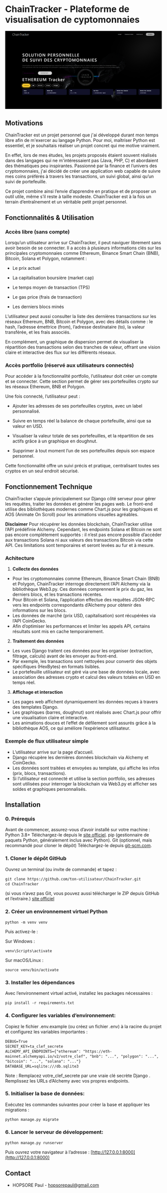 # ChainTracker - Plateforme de visualisation de cyptomonnaies
![ChainTracker Demo](demo/Capture.PNG)

## Motivations

ChainTracker est un projet personnel que j'ai développé durant mon temps libre afin de m'exercer au langage Python. Pour moi, maîtriser Python est essentiel, et je souhaitais réaliser un projet concret qui me motive vraiment.

En effet, lors de mes études, les projets proposés étaient souvent réalisés dans des langages qui ne m'intéressaient pas (Java, PHP, C) et abordaient des thématiques peu inspirantes. Passionné par la finance et l’univers des cryptomonnaies, j'ai décidé de créer une application web capable de suivre mes coins préférés à travers les transactions, un suivi global, ainsi qu’un suivi de portefeuille.

Ce projet combine ainsi l’envie d’apprendre en pratique et de proposer un outil utile, même s’il reste à taille modeste. ChainTracker est à la fois un terrain d’entraînement et un véritable petit projet personnel.

## Fonctionnalités & Utilisation

### Accès libre (sans compte)
Lorsqu’un utilisateur arrive sur ChainTracker, il peut naviguer librement sans avoir besoin de se connecter. Il a accès à plusieurs informations clés sur les principales cryptomonnaies comme Ethereum, Binance Smart Chain (BNB), Bitcoin, Solana et Polygon, notamment :

  - Le prix actuel

  - La capitalisation boursière (market cap)

  - Le temps moyen de transaction (TPS)

  - Le gas price (frais de transaction)

  - Les derniers blocs minés

L’utilisateur peut aussi consulter la liste des dernières transactions sur les réseaux Ethereum, BNB, Bitcoin et Polygon, avec des détails comme : le hash, l’adresse émettrice (from), l’adresse destinataire (to), la valeur transférée, et les frais associés.

En complément, un graphique de dispersion permet de visualiser la répartition des transactions selon des tranches de valeur, offrant une vision claire et interactive des flux sur les différents réseaux.

### Accès portfolio (réservé aux utilisateurs connectés)

Pour accéder à la fonctionnalité portfolio, l’utilisateur doit créer un compte et se connecter. Cette section permet de gérer ses portefeuilles crypto sur les réseaux Ethereum, BNB et Polygon.

Une fois connecté, l’utilisateur peut :

  - Ajouter les adresses de ses portefeuilles cryptos, avec un label personnalisé.

  - Suivre en temps réel la balance de chaque portefeuille, ainsi que sa valeur en USD.

  - Visualiser la valeur totale de ses portefeuilles, et la répartition de ses actifs grâce à un graphique en doughnut.

  - Supprimer à tout moment l’un de ses portefeuilles depuis son espace personnel.

Cette fonctionnalité offre un suivi précis et pratique, centralisant toutes ses cryptos en un seul endroit sécurisé.

## Fonctionnement Technique
ChainTracker s’appuie principalement sur Django côté serveur pour gérer les requêtes, traiter les données et générer les pages web. Le front-end utilise des bibliothèques modernes comme Chart.js pour les graphiques et AOS (Animate On Scroll) pour les animations visuelles agréables.

**Disclaimer**
Pour récupérer les données blockchain, ChainTracker utilise l’API prédéfinie Alchemy. Cependant, les endpoints Solana et Bitcoin ne sont pas encore complètement supportés : il n’est pas encore possible d’accéder aux transactions Solana ni aux valeurs des transactions Bitcoin via cette API. Ces limitations sont temporaires et seront levées au fur et à mesure.

### Achitecture

1. **Collecte des données**
  - Pour les cryptomonnaies comme Ethereum, Binance Smart Chain (BNB) et Polygon, ChainTracker interroge directement l’API Alchemy via la bibliothèque Web3.py. Ces données comprennent le prix du gaz, les     derniers blocs, et les transactions récentes.
  - Pour Bitcoin et Solana, l’application effectue des requêtes JSON-RPC vers les endpoints correspondants d’Alchemy pour obtenir des informations sur les blocs.
  - Les données de marché (prix USD, capitalisation) sont récupérées via l’API CoinGecko.
  - Afin d’optimiser les performances et limiter les appels API, certains résultats sont mis en cache temporairement.

2. **Traitement des données**
  - Les vues Django traitent ces données pour les organiser (extraction, filtrage, calculs) avant de les envoyer au front-end.
  - Par exemple, les transactions sont nettoyées pour convertir des objets spécifiques (HexBytes) en formats lisibles.
  - Le portefeuille utilisateur est géré via une base de données locale, avec association des adresses crypto et calcul des valeurs totales en USD en temps réel.


3. **Affichage et interaction**
  - Les pages web affichent dynamiquement les données reçues à travers des templates Django.
  - Les graphiques (barres, doughnut) sont réalisés avec Chart.js pour offrir une visualisation claire et interactive.
  - Les animations douces et l’effet de défilement sont assurés grâce à la bibliothèque AOS, ce qui améliore l’expérience utilisateur.

### Exemple de flux utilisateur simple
  - L’utilisateur arrive sur la page d’accueil.
  - Django récupère les dernières données blockchain via Alchemy et CoinGecko.
  - Les données sont traitées et envoyées au template, qui affiche les infos (prix, blocs, transactions).
  - Si l’utilisateur est connecté et utilise la section portfolio, ses adresses sont utilisées pour interroger la blockchain via Web3.py et afficher ses soldes et graphiques personnalisés.

## Installation

### 0. Prérequis

Avant de commencer, assurez-vous d’avoir installé sur votre machine :
Python 3.8+
Téléchargez-le depuis le [site officiel](https://python.org).
pip (gestionnaire de paquets Python, généralement inclus avec Python).
Git (optionnel, mais recommandé pour cloner le dépôt)
Téléchargez-le depuis [git-scm.com](git-scm.com).

### 1. Cloner le dépôt GitHub

Ouvrez un terminal (ou invite de commande) et tapez :

```dotenv
git clone https://github.com/ton-utilisateur/ChainTracker.git
cd ChainTracker
```
(si vous n’avez pas Git, vous pouvez aussi télécharger le ZIP depuis GitHub et l’extraire.)
[site officiel](https://www.php.net/)

### 2. Créer un environnement virtuel Python

```dotenv
python -m venv venv
```
Puis activez-le :

Sur Windows :
```dotenv
venv\Scripts\activate
```
Sur macOS/Linux :
```dotenv
source venv/bin/activate
```
### 3. Installer les dépendances

Avec l’environnement virtuel activé, installez les packages nécessaires :

```dotenv
pip install -r requirements.txt

```
### 4. **Configurer les variables d’environnement**:
Copiez le fichier .env.example (ou créez un fichier .env) à la racine du projet et configurez les variables importantes :

```dotenv
DEBUG=True
SECRET_KEY=ta_clef_secrete
ALCHEMY_API_ENDPOINTS={"ethereum": "https://eth-mainnet.alchemyapi.io/v2/votre_clef", "bnb": "...", "polygon": "...", "bitcoin": "...", "solana": "..."}
DATABASE_URL=sqlite:///db.sqlite3
```
Note :
Remplacez votre_clef_secrete par une vraie clé secrète Django .
Remplissez les URLs d’Alchemy avec vos propres endpoints.
    
### 5. **Initialiser la base de données**:
Exécutez les commandes suivantes pour créer la base et appliquer les migrations :

```dotenv
python manage.py migrate
```
### 6. **Lancer le serveur de développement**:

```dotenv
python manage.py runserver
```
Puis ouvrez votre navigateur à l’adresse : [http://127.0.0.1:8000](http://127.0.0.1:8000)

## Contact

- HOPSORE Paul -  [hopsorepaul@gmail.com](mailto:hopsorepaul@gmail.com)

